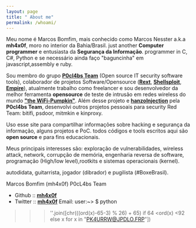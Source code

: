 ```yaml
---
layout: page
title: " About me"
permalink: /whoami/
---
```


Meu nome é Marcos Bomfim, mais conhecido como Marcos Nesster a.k.a **mh4x0f**, moro no interior da Bahia/Brasil.  just another **Computer programmer** e entusiasta da **Segurança da Informação**. programmer in C, C#, Python e se necessário ainda faço "baguncinha" em javascript,assembly e ruby.

Sou membro do grupo [**P0cl4bs Team**](https://github.com/P0cL4bs) (Open source IT security software tools), colaborador de projetos Software/Opensource ([**Rext**](https://github.com/j91321/rext), [**Shellsploit**](https://github.com/laudarch/Shellsploit), [**Empire**](https://github.com/EmpireProject/Empire)), atualmente trabalho como freelancer e sou desenvolvedor da melhor ferramenta **opensource** de teste de intrusão em redes wireless do mundo [**"the WiFi-Pumpkin"**](https://github.com/P0cL4bs/WiFi-Pumpkin). Além desse projeto e [**hanzoInjection**](https://github.com/P0cL4bs/hanzoInjection) pela **P0cl4bs Team**, desenvolvi outros projetos pessoais para security Red Team: bitifi, psdoor, mitmkin e kinproxy.

Uso esse site para compartilhar informações sobre hacking e segurança da informação, alguns projetos e PoC. todos códigos e tools escritos aqui são **open source** e para fins educacionais. 

Meus principais interesses são: exploração de vulnerabilidades, wireless attack, network, corrupção de memória, engenharia reversa de software, programação (High/low level),rootkits e sistemas operacionais (kernel).

autodidata, guitarrista, jogador (dibrador) e pugilista (#BoxeBrasil).

Marcos Bomfim (mh4x0f)
P0cL4bs Team 

- Github :: [**mh4x0f**](https://github.com/mh4x0f)
- Twitter :: [**mh4x0f**](https://twitter.com/mh4x0f)
Email: user:~> $ python
>>>''.join([chr(((ord(x)-65-3) % 26) + 65) if 64 <ord(x) <92 else x for x in "PK4URRW@JPDLO.FRP"])
